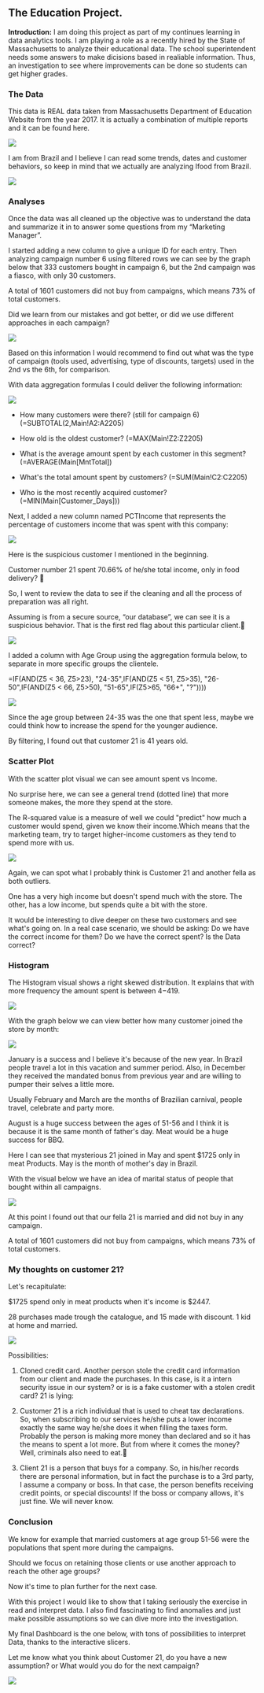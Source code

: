 ## The Education Project.

**Introduction:** I am doing this project as part of my continues learning in data analytics tools. I am playing a role as a recently hired by the State of Massachusetts to analyze their educational data. The school superintendent needs some answers to make dicisions based in realiable information. Thus, an investigation to see where improvements can be done so students can get higher grades.

###  The Data

This data is REAL data taken from Massachusetts Department of Education Website from the year 2017. It is actually a combination of multiple reports and it can be found here.

<img src=(https://www.kaggle.com/datasets/ndalziel/massachusetts-public-schools-data)>

I am from Brazil and I believe I can read some trends, dates and customer behaviors, so keep in mind that we actually are analyzing Ifood from Brazil.


<img src="images/1671479674361.jpg?raw=true"/>

###  Analyses

Once the data was all cleaned up the objective was to understand the data and summarize it in to answer some questions from my “Marketing Manager”.

I started adding a new column to give a unique ID for each entry. Then analyzing campaign number 6 using filtered rows we can see by the graph below that 333 customers bought in campaign 6, but the 2nd campaign was a fiasco, with only 30 customers.


A total of 1601 customers did not buy from campaigns, which means 73% of total customers.


Did we learn from our mistakes and got better, or did we use different approaches in each campaign?


<img src="images/1671479947875.png?raw=true"/>

Based on this information I would recommend to find out what was the type of campaign (tools used, advertising, type of discounts, targets) used in the 2nd vs the 6th, for comparison.

With data aggregation formulas I could deliver the following information:

<img src="images/1671480085486.png?raw=true"/>

- How many customers were there? (still for campaign 6)(=SUBTOTAL(2,Main!A2:A2205) 

- How old is the oldest customer? (=MAX(Main!Z2:Z2205)

- What is the average amount spent by each customer in this segment? (=AVERAGE(Main[MntTotal])

- What's the total amount spent by customers? (=SUM(Main!C2:C2205)

- Who is the most recently acquired customer? (=MIN(Main[Customer_Days]))

Next, I added a new column named PCTIncome that represents the percentage of customers income that was spent with this company:

<img src="images/1671480211950.png?raw=true"/>

Here is the suspicious customer I mentioned in the beginning.

Customer number 21 spent 70.66% of he/she total income, only in food delivery? 🤷

So, I went to review the data to see if the cleaning and all the process of preparation was all right.

Assuming is from a secure source, “our database”, we can see it is a suspicious behavior. That is the first red flag about this particular client.👀

<img src="images/1671480323824.gif?raw=true"/>

I added a column with Age Group using the aggregation formula below, to separate in more specific groups the clientele.

=IF(AND(Z5 < 36, Z5>23), "24-35",IF(AND(Z5 < 51, Z5>35), "26-50",IF(AND(Z5 < 66, Z5>50), "51-65",IF(Z5>65, "66+", "?"))))

<img src="images/1671480577769.png?raw=true"/>

Since the age group between 24-35 was the one that spent less, maybe we could think how to increase the spend for the younger audience.

By filtering, I found out that customer 21 is 41 years old.

###  Scatter Plot

With the scatter plot visual we can see amount spent vs Income.

No surprise here, we can see a general trend (dotted line) that more someone makes, the more they spend at the store.

The R-squared value is a measure of well we could "predict" how much a customer would spend, given we know their income.Which means that the marketing team, try to target higher-income customers as they tend to spend more with us.

<img src="images/1671480424660.png?raw=true"/>


Again, we can spot what I probably think is Customer 21 and another fella as both outliers.

One has a very high income but doesn't spend much with the store. The other, has a low income, but spends quite a bit with the store.

It would be interesting to dive deeper on these two customers and see what's going on. In a real case scenario, we should be asking: Do we have the correct income for them? Do we have the correct spent? Is the Data correct?

###  Histogram

The Histogram visual shows a right skewed distribution. It explains that with more frequency the amount spent is between $4 -$419.

<img src="images/1671483068455.png?raw=true"/>

With the graph below we can view better how many customer joined the store by month:

<img src="images/1671483132209.png?raw=true"/>


January is a success and I believe it's because of the new year. In Brazil people travel a lot in this vacation and summer period. Also, in December they received the mandated bonus from previous year and are willing to pumper their selves a little more.


Usually February and March are the months of Brazilian carnival, people travel, celebrate and party more.

August is a huge success between the ages of 51-56 and I think it is because it is the same month of father's day. Meat would be a huge success for BBQ.

Here I can see that mysterious 21 joined in May and spent $1725 only in meat Products. May is the month of mother's day in Brazil.

With the visual below we have an idea of marital status of people that bought within all campaigns.

<img src="images/1671484277886.png?raw=true"/>

At this point I found out that our fella 21 is married and did not buy in any campaign.

A total of 1601 customers did not buy from campaigns, which means 73% of total customers.

###  My thoughts on customer 21?

Let's recapitulate:

$1725 spend only in meat products when it's income is $2447.

28 purchases made trough the catalogue, and 15 made with discount. 1 kid at home and married.

<img src="images/1671484565591.jpg?raw=true"/>

Possibilities:

1. Cloned credit card.
Another person stole the credit card information from our client and made the purchases. In this case, is it a intern security issue in our system? or is is a fake customer with a stolen credit card?
21 is lying:

2. Customer 21 is a rich individual that is used to cheat tax declarations. So, when subscribing to our services he/she puts a lower income exactly the same way he/she does it when filling the taxes form.
Probably the person is making more money than declared and so it has the means to spent a lot more. But from where it comes the money? Well, criminals also need to eat.🍕

3. Client 21 is a person that buys for a company.
So, in his/her records there are personal information, but in fact the purchase is to a 3rd party, I assume a company or boss. In that case, the person benefits receiving credit points, or special discounts! If the boss or company allows, it's just fine. We will never know.

###  Conclusion

We know for example that married customers at age group 51-56 were the populations that spent more during the campaigns.

Should we focus on retaining those clients or use another approach to reach the other age groups?


Now it's time to plan further for the next case.


With this project I would like to show that I taking seriously the exercise in read and interpret data. I also find fascinating to find anomalies and just make possible assumptions so we can dive more into the investigation.


My final Dashboard is the one below, with tons of possibilities to interpret Data, thanks to the interactive slicers.


Let me know what you think about Customer 21, do you have a new assumption?
or
What would you do for the next campaign?

<img src="images/1671485411500.png?raw=true"/>

